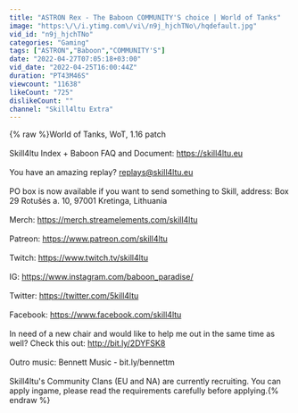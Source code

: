 ```yaml
---
title: "ASTRON Rex - The Baboon COMMUNITY'S choice | World of Tanks"
image: "https:\/\/i.ytimg.com\/vi\/n9j_hjchTNo\/hqdefault.jpg"
vid_id: "n9j_hjchTNo"
categories: "Gaming"
tags: ["ASTRON","Baboon","COMMUNITY'S"]
date: "2022-04-27T07:05:18+03:00"
vid_date: "2022-04-25T16:00:44Z"
duration: "PT43M46S"
viewcount: "11638"
likeCount: "725"
dislikeCount: ""
channel: "Skill4ltu Extra"
---
```

{% raw %}World of Tanks, WoT, 1.16 patch<br /><br />Skill4ltu Index + Baboon FAQ and Document: <a rel="nofollow" target="blank" href="https://skill4ltu.eu">https://skill4ltu.eu</a><br /><br />You have an amazing replay? replays@skill4ltu.eu <br /><br />PO box is now available if you want to send something to Skill, address: Box 29 Rotušės a. 10, 97001 Kretinga, Lithuania<br /><br />Merch: <a rel="nofollow" target="blank" href="https://merch.streamelements.com/skill4ltu">https://merch.streamelements.com/skill4ltu</a><br /><br />Patreon: <a rel="nofollow" target="blank" href="https://www.patreon.com/skill4ltu">https://www.patreon.com/skill4ltu</a><br /><br />Twitch: <a rel="nofollow" target="blank" href="https://www.twitch.tv/skill4ltu">https://www.twitch.tv/skill4ltu</a><br /><br />IG: <a rel="nofollow" target="blank" href="https://www.instagram.com/baboon_paradise/">https://www.instagram.com/baboon_paradise/</a><br /><br />Twitter: <a rel="nofollow" target="blank" href="https://twitter.com/5kill4ltu">https://twitter.com/5kill4ltu</a><br /><br />Facebook: <a rel="nofollow" target="blank" href="https://www.facebook.com/skill4ltu">https://www.facebook.com/skill4ltu</a><br /><br />In need of a new chair and would like to help me out in the same time as well? Check this out: <a rel="nofollow" target="blank" href="http://bit.ly/2DYFSK8">http://bit.ly/2DYFSK8</a><br /><br />Outro music:  Bennett Music - bit.ly/bennettm<br /><br />Skill4ltu's Community Clans (EU and NA) are currently recruiting. You can apply ingame, please read the requirements carefully before applying.{% endraw %}
